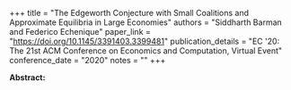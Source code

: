 +++
title = "The Edgeworth Conjecture with Small Coalitions and Approximate Equilibria in Large Economies"
authors = "Siddharth Barman and Federico Echenique"
paper_link = "https://doi.org/10.1145/3391403.3399481"
publication_details = "EC '20: The 21st ACM Conference on Economics and Computation,  Virtual Event"
conference_date = "2020"
notes = ""
+++

<b>Abstract:</b>

